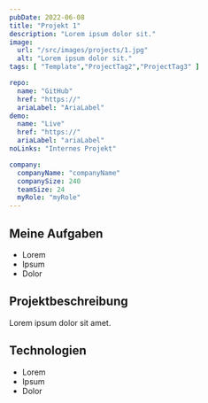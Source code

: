 ```yaml
---
pubDate: 2022-06-08
title: "Projekt 1"
description: "Lorem ipsum dolor sit."
image:
  url: "/src/images/projects/1.jpg"
  alt: "Lorem ipsum dolor sit."
tags: [ "Template","ProjectTag2","ProjectTag3" ]

repo:
  name: "GitHub"
  href: "https://"
  ariaLabel: "AriaLabel"
demo:
  name: "Live"
  href: "https://"
  ariaLabel: "ariaLabel"
noLinks: "Internes Projekt"

company:
  companyName: "companyName"
  companySize: 240
  teamSize: 24
  myRole: "myRole"
---
```


## Meine Aufgaben
- Lorem
- Ipsum
- Dolor

## Projektbeschreibung
Lorem ipsum dolor sit amet.

## Technologien
- Lorem
- Ipsum
- Dolor
